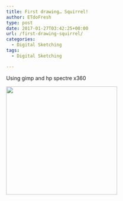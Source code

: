 ```yaml
---
title: First drawing… Squirrel!
author: ETdoFresh
type: post
date: 2017-01-27T03:42:25+00:00
url: /first-drawing-squirrel/
categories:
  - Digital Sketching
tags:
  - Digital Sketching

---
```

Using gimp and hp spectre x360

[<img class="aligncenter wp-image-678 size-medium" src="http://www.etdofresh.com/wp-content/uploads/2017/01/Squirrel-300x291.png" width="300" height="291" srcset="http://localhost/wp-content/uploads/2017/01/Squirrel-300x291.png 300w, http://localhost/wp-content/uploads/2017/01/Squirrel-768x746.png 768w, http://localhost/wp-content/uploads/2017/01/Squirrel-1024x995.png 1024w, http://localhost/wp-content/uploads/2017/01/Squirrel-1200x1166.png 1200w, http://localhost/wp-content/uploads/2017/01/Squirrel.png 1235w" sizes="(max-width: 300px) 100vw, 300px" />][1]

 [1]: http://www.etdofresh.com/wp-content/uploads/2017/01/Squirrel.png